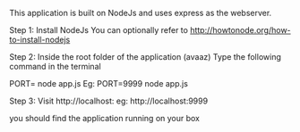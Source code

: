 This application is built on NodeJs and uses express as the webserver.

Step 1: 
Install NodeJs 
You can optionally refer to http://howtonode.org/how-to-install-nodejs 

Step 2:
Inside the root folder of the application (avaaz) 
Type the following command in the terminal

PORT=<portofyourchoice> node app.js
Eg: PORT=9999 node app.js

Step 3:
Visit http://localhost:<portofyourchoice>
eg: http://localhost:9999 

you should find the application running on your box


